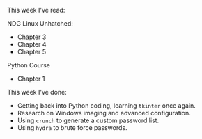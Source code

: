 This week I've read:

NDG Linux Unhatched:
- Chapter 3
- Chapter 4
- Chapter 5

Python Course
- Chapter 1

This week I've done:
- Getting back into Python coding, learning `tkinter` once again.
- Research on Windows imaging and advanced configuration.
- Using `crunch` to generate a custom password list.
- Using `hydra` to brute force passwords.